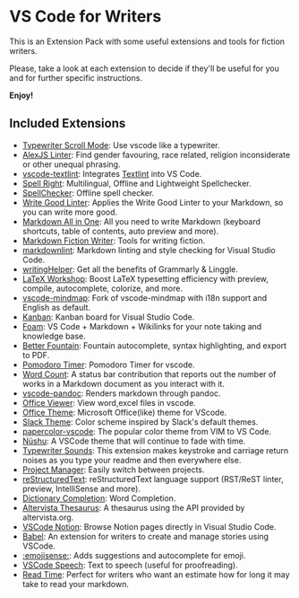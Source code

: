 # VS Code for Writers

This is an Extension Pack with some useful extensions and tools for fiction writers.

Please, take a look at each extension to decide if they'll be useful for you and for further specific instructions.

**Enjoy!**

## Included Extensions

* [Typewriter Scroll Mode](https://marketplace.visualstudio.com/items?itemName=andyhuzhill.typewriterscrollmode): Use vscode like a typewriter.
* [AlexJS Linter](https://marketplace.visualstudio.com/items?itemName=TLahmann.alex-linter): Find gender favouring, race related, religion inconsiderate or other unequal phrasing.
* [vscode-textlint](https://marketplace.visualstudio.com/items?itemName=taichi.vscode-textlint): Integrates [Textlint](https://textlint.github.io/) into VS Code.
* [Spell Right](https://marketplace.visualstudio.com/items?itemName=ban.spellright): Multilingual, Offline and Lightweight Spellchecker.
* [SpellChecker](https://marketplace.visualstudio.com/items?itemName=swyphcosmo.spellchecker): Offline spell checker.
* [Write Good Linter](https://marketplace.visualstudio.com/items?itemName=travisthetechie.write-good-linter): Applies the Write Good Linter to your Markdown, so you can write more good.
* [Markdown All in One](https://marketplace.visualstudio.com/items?itemName=yzhang.markdown-all-in-one): All you need to write Markdown (keyboard shortcuts, table of contents, auto preview and more).
* [Markdown Fiction Writer](https://marketplace.visualstudio.com/items?itemName=vsc-zoctarine.markdown-fiction-writer): Tools for writing fiction.
* [markdownlint](https://marketplace.visualstudio.com/items?itemName=DavidAnson.vscode-markdownlint): Markdown linting and style checking for Visual Studio Code.
* [writingHelper](https://marketplace.visualstudio.com/items?itemName=istarwyh.writinghelper): Get all the benefits of Grammarly & Linggle.
* [LaTeX Workshop](https://marketplace.visualstudio.com/items?itemName=james-yu.latex-workshop): Boost LaTeX typesetting efficiency with preview, compile, autocomplete, colorize, and more.
* [vscode-mindmap](https://marketplace.visualstudio.com/items?itemName=pmcxs.vscode-mindmap): Fork of vscode-mindmap with i18n support and English as default.
* [Kanban](https://marketplace.visualstudio.com/items?itemName=mkloubert.vscode-kanban): Kanban board for Visual Studio Code.
* [Foam](https://marketplace.visualstudio.com/items?itemName=foam.foam-vscode): VS Code + Markdown + Wikilinks for your note taking and knowledge base.
* [Better Fountain](https://marketplace.visualstudio.com/items?itemName=piersdeseilligny.betterfountain): Fountain autocomplete, syntax highlighting, and export to PDF.
* [Pomodoro Timer](https://marketplace.visualstudio.com/items?itemName=lkytal.pomodoro): Pomodoro Timer for vscode.
* [Word Count](https://marketplace.visualstudio.com/items?itemName=ms-vscode.wordcount): A status bar contribution that reports out the number of works in a Markdown document as you interact with it.
* [vscode-pandoc](https://marketplace.visualstudio.com/items?itemName=dougfinke.vscode-pandoc): Renders markdown through pandoc.
* [Office Viewer](https://marketplace.visualstudio.com/items?itemName=cweijan.vscode-office): View word,excel files in vscode.
* [Office Theme](https://marketplace.visualstudio.com/items?itemName=huacat.office-theme): Microsoft Office(like) theme for VScode.
* [Slack Theme](https://marketplace.visualstudio.com/items?itemName=felipe-mendes.slack-theme): Color scheme inspired by Slack's default themes.
* [papercolor-vscode](https://marketplace.visualstudio.com/items?itemName=rozbo.papercolor-vscode): The popular color theme from VIM to VS Code.
* [Nüshu](https://marketplace.visualstudio.com/items?itemName=wheredoesyourmindgo.nushu-vscode-theme): A VSCode theme that will continue to fade with time.
* [Typewriter Sounds](https://marketplace.visualstudio.com/items?itemName=timreilly.typewriter-sounds): This extension makes keystroke and carriage return noises as you type your readme and then everywhere else.
* [Project Manager](https://marketplace.visualstudio.com/items?itemName=alefragnani.project-manager): Easily switch between projects.
* [reStructuredText](https://marketplace.visualstudio.com/items?itemName=lextudio.restructuredtext): reStructuredText language support (RST/ReST linter, preview, IntelliSense and more).
* [Dictionary Completion](https://marketplace.visualstudio.com/items?itemName=yzhang.dictionary-completion): Word Completion.
* [Altervista Thesaurus](https://marketplace.visualstudio.com/items?itemName=brunnerh.altervista-thesaurus): A thesaurus using the API provided by altervista.org.
* [VSCode Notion](https://marketplace.visualstudio.com/items?itemName=frenco.vscode-notion): Browse Notion pages directly in Visual Studio Code.
* [Babel](https://marketplace.visualstudio.com/items?itemName=wmorellato.babel): An extension for writers to create and manage stories using VSCode.
* [:emojisense:](https://marketplace.visualstudio.com/items?itemName=bierner.emojisense): Adds suggestions and autocomplete for emoji.
* [VSCode Speech](https://marketplace.visualstudio.com/items?itemName=bierner.speech): Text to speech (useful for proofreading).
* [Read Time](https://marketplace.visualstudio.com/items?itemName=johnpapa.read-time): Perfect for writers who want an estimate how for long it may take to read your markdown.

